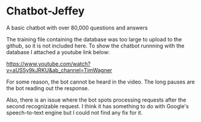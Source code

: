 # Chatbot-Jeffey
A basic chatbot with over 80,000 questions and answers


The training file containing the database was too large to upload to the github, so it is not included here.
To show the chatbot runnning with the database I attached a youtube link below:

https://www.youtube.com/watch?v=aUS5y9kJRKU&ab_channel=TimWagner

For some reason, the bot cannot be heard in the video. The long pauses are the bot reading out the response.

Also, there is an issue where the bot spots processing requests after the second recognizable request. I think it has something to do with Google's speech-to-text engine
but I could not find any fix for it.
